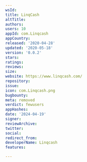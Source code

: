 ```yaml
---
wsId: 
title: LinqCash
altTitle: 
authors: 
users: 10
appId: com.Linqcash
appCountry: 
released: '2020-04-28'
updated: '2020-05-18'
version: '0.0.2'
stars: 
ratings: 
reviews: 
size: 
website: https://www.linqcash.com/
repository: 
issue: 
icon: com.Linqcash.png
bugbounty: 
meta: removed
verdict: fewusers
appHashes: 
date: '2024-04-19'
signer: 
reviewArchive: 
twitter: 
social: 
redirect_from: 
developerName: Linqcash
features: 

---
```


